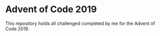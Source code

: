 # Advent of Code 2019
This repository holds all challenged completed by me for the Advent of Code 2019.